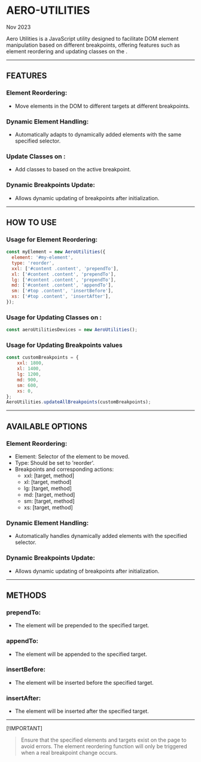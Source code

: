 # AERO-UTILITIES
  Nov 2023

Aero Utilities is a JavaScript utility designed to facilitate DOM element manipulation based on different breakpoints, offering features such as element reordering and updating classes on the <body>.

-----------------------------------------------------------

## FEATURES

### Element Reordering:
* Move elements in the DOM to different targets at different breakpoints.

### Dynamic Element Handling:
* Automatically adapts to dynamically added elements with the same specified selector.

### Update Classes on <body>:
* Add classes to <body> based on the active breakpoint.

### Dynamic Breakpoints Update:
* Allows dynamic updating of breakpoints after initialization.

-----------------------------------------------------------

## HOW TO USE

### Usage for Element Reordering:
```js
const myElement = new AeroUtilities({
  element: '#my-element',
  type: 'reorder',
  xxl: ['#content .content', 'prependTo'],
  xl: ['#content .content', 'prependTo'],
  lg: ['#content .content', 'prependTo'],
  md: ['#content .content', 'appendTo'],
  sm: ['#top .content', 'insertBefore'],
  xs: ['#top .content', 'insertAfter'],
});
```

### Usage for Updating Classes on <body>:
```js
const aeroUtilitiesDevices = new AeroUtilities();
```
### Usage for Updating Breakpoints values
```js
const customBreakpoints = {
	xxl: 1800,
	xl: 1400,
	lg: 1200,
	md: 900,
	sm: 600,
	xs: 0,
};
AeroUtilities.updateAllBreakpoints(customBreakpoints);
```
-----------------------------------------------------------

## AVAILABLE OPTIONS

### Element Reordering:
* Element: Selector of the element to be moved.
* Type: Should be set to 'reorder'.
* Breakpoints and corresponding actions:
   - xxl: [target, method]
   - xl:  [target, method]
   - lg:  [target, method]
   - md:  [target, method]
   - sm:  [target, method]
   - xs:  [target, method]

### Dynamic Element Handling:
* Automatically handles dynamically added elements with the specified selector.

### Dynamic Breakpoints Update:
* Allows dynamic updating of breakpoints after initialization.

-----------------------------------------------------------

## METHODS

### prependTo:
* The element will be prepended to the specified target.

### appendTo:
* The element will be appended to the specified target.

### insertBefore:
* The element will be inserted before the specified target.

### insertAfter:
* The element will be inserted after the specified target.

-----------------------------------------------------------

[!IMPORTANT]
> Ensure that the specified elements and targets exist on the page to avoid errors.
> The element reordering function will only be triggered when a real breakpoint change occurs.
